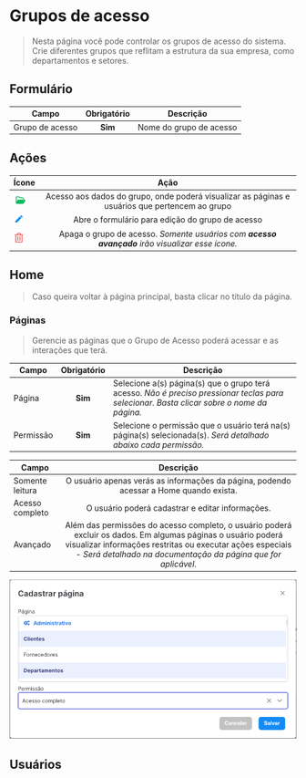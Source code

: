 # Grupos de acesso

> Nesta página você pode controlar os grupos de acesso do sistema. Crie diferentes grupos que reflitam a estrutura da sua empresa, como departamentos e setores.

## Formulário

| Campo                 | Obrigatório   | Descrição |
| --------------------- |:-------------:|---------- |
| Grupo de acesso       | **Sim**       | Nome do grupo de acesso |

## Ações

| Ícone                 | Ação |
| --------------------- |:-------------:|
| ![logo](../assets/icons/FolderOpen.png)      | Acesso aos dados do grupo, onde poderá visualizar as páginas e usuários que pertencem ao grupo |
| ![logo](../assets/icons/Pencil.png)      | Abre o formulário para edição do grupo de acesso |
| ![logo](../assets/icons/Trash.png)      | Apaga o grupo de acesso. _Somente usuários com **acesso avançado** irão visualizar esse ícone._ |


## Home

> Caso queira voltar à página principal, basta clicar no título da página.

### Páginas

> Gerencie as páginas que o Grupo de Acesso poderá acessar e as interações que terá.

| Campo                 | Obrigatório   | Descrição |
| --------------------- |:-------------:|---------- |
| Página       | **Sim**       | Selecione a(s) página(s) que o grupo terá acesso. _Não é preciso pressionar teclas para selecionar. Basta clicar sobre o nome da página._ |
| Permissão       | **Sim**       | Selecione o permissão que o usuário terá na(s) página(s) selecionada(s). _Será detalhado abaixo cada permissão._ |

| Campo                 | Descrição |
| --------------------- |:-------------:|
| Somente leitura       | O usuário apenas verás as informações da página, podendo acessar a Home quando exista. |
| Acesso completo       | O usuário poderá cadastrar e editar informações. |
| Avançado              | Além das permissões do acesso completo, o usuário poderá excluir os dados. Em algumas páginas o usuário poderá visualizar informações restritas ou executar ações especiais - _Será detalhado na documentação da página que for aplicável_. |

![Formulário](../assets/screenshots/administrative.access_groups.controllers_form.png)

## Usuários

